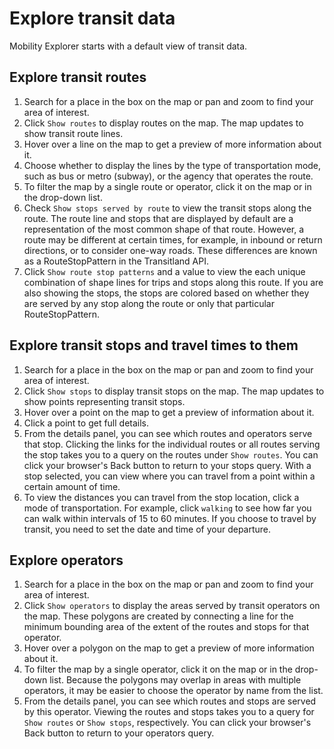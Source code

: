 # Explore transit data

Mobility Explorer starts with a default view of transit data.

## Explore transit routes

1. Search for a place in the box on the map or pan and zoom to find your area of interest.
2. Click `Show routes` to display routes on the map. The map updates to show transit route lines.
3. Hover over a line on the map to get a preview of more information about it.
4. Choose whether to display the lines by the type of transportation mode, such as bus or metro (subway), or the agency that operates the route.
5. To filter the map by a single route or operator, click it on the map or in the drop-down list.
6. Check `Show stops served by route` to view the transit stops along the route.
  The route line and stops that are displayed by default are a representation of the most common shape of that route. However, a route may be different at certain times, for example, in inbound or return directions, or to consider one-way roads. These differences are known as a RouteStopPattern in the Transitland API.
7. Click `Show route stop patterns` and a value to view the each unique combination of shape lines for trips and stops along this route.
  If you are also showing the stops, the stops are colored based on whether they are served by any stop along the route or only that particular RouteStopPattern.

## Explore transit stops and travel times to them

1. Search for a place in the box on the map or pan and zoom to find your area of interest.
2. Click `Show stops` to display transit stops on the map. The map updates to show points representing transit stops.
3. Hover over a point on the map to get a preview of information about it.
4. Click a point to get full details.
5. From the details panel, you can see which routes and operators serve that stop. Clicking the links for the individual routes or all routes serving the stop takes you to a query on the routes under `Show routes`. You can click your browser's Back button to return to your stops query.
  With a stop selected, you can view where you can travel from a point within a certain amount of time.
6. To view the distances you can travel from the stop location, click a mode of transportation. For example, click `walking` to see how far you can walk within intervals of 15 to 60 minutes. If you choose to travel by transit, you need to set the date and time of your departure.

## Explore operators

1. Search for a place in the box on the map or pan and zoom to find your area of interest.
2. Click `Show operators` to display the areas served by transit operators on the map. These polygons are created by connecting a line for the minimum bounding area of the extent of the routes and stops for that operator.
3. Hover over a polygon on the map to get a preview of more information about it.
4. To filter the map by a single operator, click it on the map or in the drop-down list. Because the polygons may overlap in areas with multiple operators, it may be easier to choose the operator by name from the list.
5. From the details panel, you can see which routes and stops are served by this operator. Viewing the routes and stops takes you to a query for `Show routes` or `Show stops`, respectively. You can click your browser's Back button to return to your operators query.
